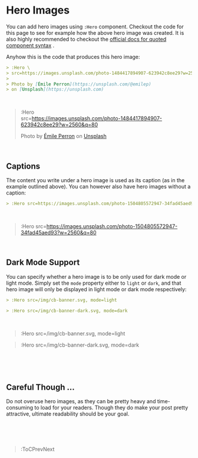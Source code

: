 <br><br>

# Hero Images

You can add hero images using `:Hero` component. Checkout the code for this page
to see for example how the above hero image was created. It is also highly recommended
to checkout the [official docs for quoted component syntax](https://codedoc.cc/docs/markdown/overview#component-syntax)
.

Anyhow this is the code that produces this hero image:

```md
> :Hero \
> src=https://images.unsplash.com/photo-1484417894907-623942c8ee29?w=2560&q=80
>
> Photo by [Émile Perron](https://unsplash.com/@emilep)
> on [Unsplash](https://unsplash.com)
```

<br>

> :Hero \
> src=https://images.unsplash.com/photo-1484417894907-623942c8ee29?w=2560&q=80
>
> Photo by [Émile Perron](https://unsplash.com/@emilep)
> on [Unsplash](https://unsplash.com)

<br>

## Captions

The content you write under a hero image is used as its caption (as in the example outlined above).
You can however also have hero images without a caption:

```md
> :Hero src=https://images.unsplash.com/photo-1504805572947-34fad45aed93?w=2560&q=80
```

<br>

> :Hero src=https://images.unsplash.com/photo-1504805572947-34fad45aed93?w=2560&q=80

<br>

## Dark Mode Support

You can specify whether a hero image is to be only used for dark mode or light mode.
Simply set the `mode` property either to `light` or `dark`, and that hero image
will only be displayed in light mode or dark mode respectively:

```md
> :Hero src=/img/cb-banner.svg, mode=light

> :Hero src=/img/cb-banner-dark.svg, mode=dark
```

<br>

> :Hero src=/img/cb-banner.svg, mode=light

> :Hero src=/img/cb-banner-dark.svg, mode=dark

<br><br><br>

## Careful Though ...

Do not overuse hero images, as they can be pretty heavy and time-consuming to load
for your readers. Though they do make your post pretty attractive, ultimate readability
should be your goal.

<br><br><br>

> :ToCPrevNext